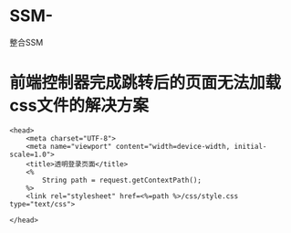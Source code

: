 # SSM-
整合SSM

# 前端控制器完成跳转后的页面无法加载css文件的解决方案
```
<head>
    <meta charset="UTF-8">
    <meta name="viewport" content="width=device-width, initial-scale=1.0">
    <title>透明登录页面</title>
    <%
        String path = request.getContextPath();
    %>    
    <link rel="stylesheet" href=<%=path %>/css/style.css type="text/css">

</head>
```
